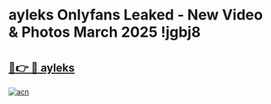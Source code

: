 # ayleks Onlyfans Leaked - New Video & Photos March 2025 !jgbj8

# <h2><a href="https://bi6d9p.iuczelnia.edu.pl?title=ayleks&ref=jgbj8">🔗👉 🔴 ayleks</a></h2>

[![acn](https://github.com/user-attachments/assets/0f9c940e-d8b0-45ae-aac7-cd30a18b3e1c)](https://bi6d9p.iuczelnia.edu.pl?title=ayleks&ref=jgbj8)

